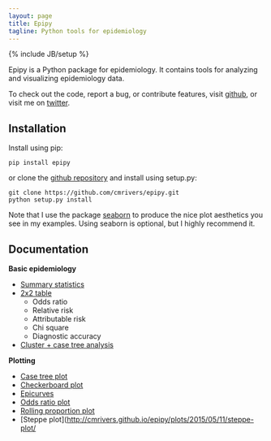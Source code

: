 ```yaml
---
layout: page
title: Epipy
tagline: Python tools for epidemiology
---
```

{% include JB/setup %}


Epipy is a Python package for epidemiology. It contains tools for analyzing and visualizing epidemiology data.

To check out the code, report a bug, or contribute features, visit [github](http://github.com/cmrivers/epipy), or visit me on [twitter](www.twitter.com/cmyeaton).

Installation
------------
Install using pip:

    pip install epipy

or clone the [github repository](http://github.com/cmrivers/epipy) and install using setup.py:

    git clone https://github.com/cmrivers/epipy.git
    python setup.py install


Note that I use the package [seaborn](http://stanford.edu/~mwaskom/software/seaborn/) to produce the nice plot aesthetics you see in my examples. Using seaborn is optional, but I highly recommend it.


Documentation
------------

**Basic epidemiology**

* [Summary statistics](cmrivers.github.io/epipy/analyses/2015/05/07/summarystats.md)
* [2x2 table](cmrivers.github.io/epipy/analyses/2015/05/07/summarystats.md)
  * Odds ratio
  * Relative risk
  * Attributable risk
  * Chi square
  * Diagnostic accuracy
* [Cluster + case tree analysis](http://cmrivers.github.io/epipy/analyses/2015/05/07/case-tree-analyses/)

**Plotting**

* [Case tree plot](http://cmrivers.github.io/epipy/plots/2015/05/11/case-tree-plot/)
* [Checkerboard plot](http://cmrivers.github.io/epipy/plots/2015/05/11/checkerboard-plot/)
* [Epicurves](http://cmrivers.github.io/epipy/plots/2015/05/11/epicurves/)
* [Odds ratio plot](http://cmrivers.github.io/epipy/plots/2015/05/11/odds-ratio-plot/)
* [Rolling proportion plot](http://cmrivers.github.io/epipy/plots/2015/05/11/rolling-proportion-plot/)
* [Steppe plot](http://cmrivers.github.io/epipy/plots/2015/05/11/steppe-plot/

